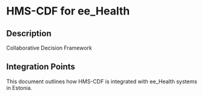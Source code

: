 # HMS-CDF for ee_Health

## Description

Collaborative Decision Framework

## Integration Points

This document outlines how HMS-CDF is integrated with ee_Health systems in Estonia.

